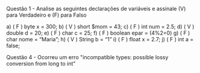 Questão 1 - Analise as seguintes declarações de variáveis e assinale (V) para Verdadeiro e (F) para Falso

a) ( F ) byte x = 300;
b) ( V ) short $mom = 43;
c) ( F ) int num = 2.5;
d) ( V ) double d = 20;
e) ( F ) char c = 25;
f) ( F ) boolean epar = (4%2=0)
g) ( F ) char nome = “Maria”;
h) ( V ) String b = “1”
i) ( F ) float x = 2.7;
j) ( F ) int a = false;

Questão 4 - Ocorreu um erro "incompatible types: possible lossy conversion from long to int"




